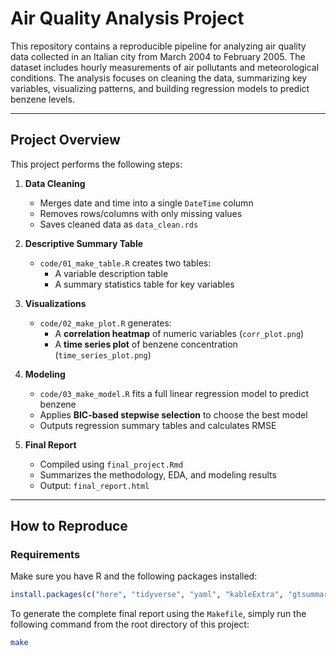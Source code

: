 
# Air Quality Analysis Project

This repository contains a reproducible pipeline for analyzing air quality data collected in an Italian city from March 2004 to February 2005. The dataset includes hourly measurements of air pollutants and meteorological conditions. The analysis focuses on cleaning the data, summarizing key variables, visualizing patterns, and building regression models to predict benzene levels.

---

## Project Overview

This project performs the following steps:

1. **Data Cleaning**  
   - Merges date and time into a single `DateTime` column  
   - Removes rows/columns with only missing values  
   - Saves cleaned data as `data_clean.rds`  

2. **Descriptive Summary Table**  
   - `code/01_make_table.R` creates two tables:  
     - A variable description table  
     - A summary statistics table for key variables  

3. **Visualizations**  
   - `code/02_make_plot.R` generates:  
     - A **correlation heatmap** of numeric variables (`corr_plot.png`)  
     - A **time series plot** of benzene concentration (`time_series_plot.png`)  

4. **Modeling**  
   - `code/03_make_model.R` fits a full linear regression model to predict benzene  
   - Applies **BIC-based stepwise selection** to choose the best model  
   - Outputs regression summary tables and calculates RMSE  

5. **Final Report**  
   - Compiled using `final_project.Rmd`  
   - Summarizes the methodology, EDA, and modeling results  
   - Output: `final_report.html`

---

##  How to Reproduce

###  Requirements
Make sure you have R and the following packages installed:

```r
install.packages(c("here", "tidyverse", "yaml", "kableExtra", "gtsummary", "ggcorrplot", "gt"))
```

To generate the complete final report using the `Makefile`, simply run the following command from the root directory of this project:

```bash
make 
```
